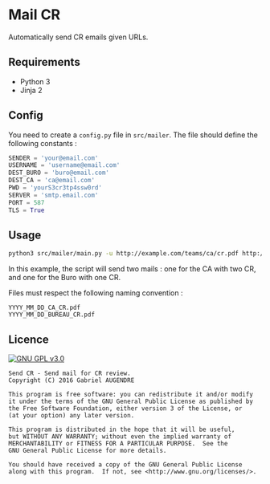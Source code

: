 # Mail CR
Automatically send CR emails given URLs.

## Requirements
- Python 3
- Jinja 2

## Config
You need to create a `config.py` file in `src/mailer`. The file should define the following constants :

```python
SENDER = 'your@email.com'
USERNAME = 'username@email.com'
DEST_BURO = 'buro@email.com'
DEST_CA = 'ca@email.com'
PWD = 'yourS3cr3tp4ssw0rd'
SERVER = 'smtp.email.com'
PORT = 587
TLS = True
```

## Usage
```bash
python3 src/mailer/main.py -u http://example.com/teams/ca/cr.pdf http://example.com/teams/ca/cr2.pdf http://example.com/teams/bureau/cr.pdf
```
In this example, the script will send two mails : one for the CA with two CR, and one for the Buro with one CR.

Files must respect the following naming convention :
```
YYYY_MM_DD_CA_CR.pdf
YYYY_MM_DD_BUREAU_CR.pdf
```

## Licence

[![GNU GPL v3.0](http://www.gnu.org/graphics/gplv3-127x51.png)](http://www.gnu.org/licenses/gpl.html)

```
Send CR - Send mail for CR review.
Copyright (C) 2016 Gabriel AUGENDRE

This program is free software: you can redistribute it and/or modify
it under the terms of the GNU General Public License as published by
the Free Software Foundation, either version 3 of the License, or
(at your option) any later version.

This program is distributed in the hope that it will be useful,
but WITHOUT ANY WARRANTY; without even the implied warranty of
MERCHANTABILITY or FITNESS FOR A PARTICULAR PURPOSE.  See the
GNU General Public License for more details.

You should have received a copy of the GNU General Public License
along with this program.  If not, see <http://www.gnu.org/licenses/>.
```
